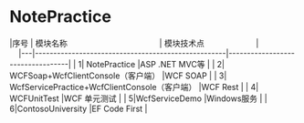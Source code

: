 # NotePractice    

|序号 | 模块名称                                          |  模块技术点                        |                     
|---|----------------------------------------------------|----------------------------------|
| 1| NotePractice                                        |ASP .NET MVC等                     |
| 2| WCFSoap+WcfClientConsole（客户端）                   |WCF SOAP                           |
| 3| WcfServicePractice+WcfClientConsole（客户端）        |WCF Rest                           |
| 4| WCFUnitTest                                         |WCF 单元测试                        |
| 5|WcfServiceDemo                                       |Windows服务                         |
| 6|ContosoUniversity                                    |EF Code First                      |
